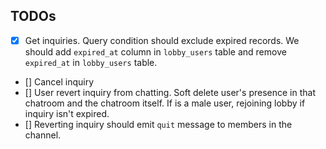 ## TODOs

- [x] Get inquiries. Query condition should exclude expired records. We should add `expired_at` column in `lobby_users` table and remove `expired_at` in `lobby_users` table.
- [] Cancel inquiry 
- [] User revert inquiry from chatting. Soft delete user's presence in that chatroom and the chatroom itself. If is a male user, rejoining lobby if inquiry isn't expired.
- [] Reverting inquiry should emit `quit` message to members in the channel.